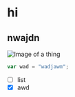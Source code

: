 # hi
## nwajdn

![Image of a thing](https://octodex.github.com/images/yaktocat.png)

``` javascript
var wad = "wadjawm";
```

- [ ] list
- [x] awd
